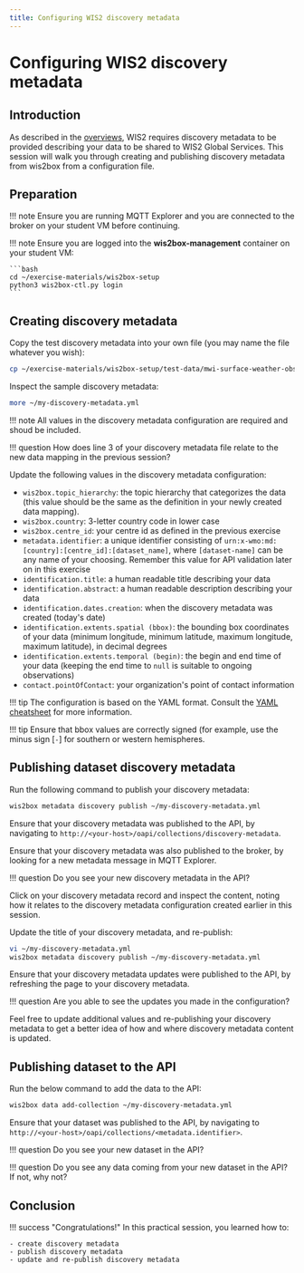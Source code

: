```yaml
---
title: Configuring WIS2 discovery metadata
---
```


# Configuring WIS2 discovery metadata

## Introduction

As described in the [overviews](../../overviews), WIS2 requires discovery metadata to be provided describing
your data to be shared to WIS2 Global Services.  This session will walk you through creating and publishing
discovery metadata from wis2box from a configuration file.

## Preparation

!!! note
    Ensure you are running MQTT Explorer and you are connected to the broker on your student VM before continuing.

!!! note
    Ensure you are logged into the **wis2box-management** container on your student VM: 

    ```bash
    cd ~/exercise-materials/wis2box-setup
    python3 wis2box-ctl.py login
    ```

## Creating discovery metadata

Copy the test discovery metadata into your own file (you may name the file whatever you wish):

```bash
cp ~/exercise-materials/wis2box-setup/test-data/mwi-surface-weather-observations.yml ~/my-discovery-metadata.yml
```

Inspect the sample discovery metadata:

```bash
more ~/my-discovery-metadata.yml
```

!!! note
    All values in the discovery metadata configuration are required and shoud be included.

!!! question
    How does line 3 of your discovery metadata file relate to the new data mapping in the previous session?

Update the following values in the discovery metadata configuration:

- `wis2box.topic_hierarchy`: the topic hierarchy that categorizes the data (this value should be the same as the definition in your newly created data mapping).
- `wis2box.country`: 3-letter country code in lower case
- `wis2box.centre_id`: your centre id as defined in the previous exercise
- `metadata.identifier`: a unique identifier consisting of `urn:x-wmo:md:[country]:[centre_id]:[dataset_name]`, where `[dataset-name]` can be any name of your choosing.  Remember this value for API validation later on in this exercise
- `identification.title`: a human readable title describing your data
- `identification.abstract`: a human readable description describing your data
- `identification.dates.creation`: when the discovery metadata was created (today's date)
- `identification.extents.spatial (bbox)`: the bounding box coordinates of your data (minimum longitude, minimum latitude, maximum longitude, maximum latitude), in decimal degrees
- `identification.extents.temporal (begin)`: the begin and end time of your data (keeping the end time to `null` is suitable to ongoing observations)
- `contact.pointOfContact`: your organization's point of contact information

!!! tip
    The configuration is based on the YAML format.  Consult the [YAML cheatsheet](../cheatsheets/yaml.md) for more information.

!!! tip
    Ensure that bbox values are correctly signed (for example, use the minus sign [`-`] for southern or western hemispheres.

## Publishing dataset discovery metadata

Run the following command to publish your discovery metadata:

```bash
wis2box metadata discovery publish ~/my-discovery-metadata.yml
```

Ensure that your discovery metadata was published to the API, by navigating to `http://<your-host>/oapi/collections/discovery-metadata`.

Ensure that your discovery metadata was also published to the broker, by looking for a new metadata message in MQTT Explorer.

!!! question
    Do you see your new discovery metadata in the API?

Click on your discovery metadata record and inspect the content, noting how it relates to the discovery metadata configuration created earlier in this session.

Update the title of your discovery metadata, and re-publish:

```bash
vi ~/my-discovery-metadata.yml
wis2box metadata discovery publish ~/my-discovery-metadata.yml
```

Ensure that your discovery metadata updates were published to the API, by refreshing the page to your discovery metadata.

!!! question
    Are you able to see the updates you made in the configuration?

Feel free to update additional values and re-publishing your discovery metadata to get a better idea of how and where discovery metadata content is updated.

## Publishing dataset to the API

Run the below command to add the data to the API:

```bash
wis2box data add-collection ~/my-discovery-metadata.yml
```

Ensure that your dataset was published to the API, by navigating to `http://<your-host>/oapi/collections/<metadata.identifier>`.

!!! question
    Do you see your new dataset in the API?

!!! question
    Do you see any data coming from your new dataset in the API?  If not, why not?

## Conclusion

!!! success "Congratulations!"
    In this practical session, you learned how to:

    - create discovery metadata
    - publish discovery metadata
    - update and re-publish discovery metadata
